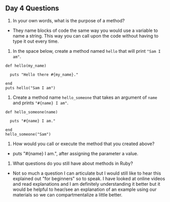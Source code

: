 ## Day 4 Questions

1. In your own words, what is the purpose of a method?

* They name blocks of code the same way you would use a variable to name a string. This way you can call upon the code without having to type it out every time.

1. In the space below, create a method named `hello` that will print `"Sam I am"`.
```
def hello(my_name)

  puts "Hello there #{my_name}."

end
puts hello("Sam I am")
```
1. Create a method name `hello_someone` that takes an argument of `name` and prints `"#{name} I am"`.
```
def hello_someone(name)

  puts "#{name} I am."

end
hello_someone("Sam")
```
1. How would you call or execute the method that you created above?

* puts "#{name} I am.", after assigning the parameter a value.

1. What questions do you still have about methods in Ruby?
* Not so much a question I can articulate but I would still like to hear this explained out "for beginners" so to speak. I have looked at online videos and read explanations and I am definitely understanding it better but it would be helpful to hear/see an explanation of an example using our materials so we can compartmentalize a little better.
